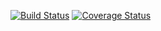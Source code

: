 [![Build Status](https://travis-ci.org/Nenglish7/EmailValidator.svg?branch=master)](https://travis-ci.org/Nenglish7/EmailValidator) [![Coverage Status](https://coveralls.io/repos/github/Nenglish7/EmailValidator/badge.svg?branch=master)](https://coveralls.io/github/Nenglish7/EmailValidator?branch=master)
